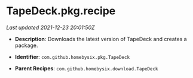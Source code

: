 # TapeDeck.pkg.recipe

_Last updated 2021-12-23 20:01:50Z_

- **Description**: Downloads the latest version of TapeDeck and creates a package.

- **Identifier**: `com.github.homebysix.pkg.TapeDeck`

- **Parent Recipes**: `com.github.homebysix.download.TapeDeck`
